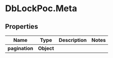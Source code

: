 # DbLockPoc.Meta

## Properties
Name | Type | Description | Notes
------------ | ------------- | ------------- | -------------
**pagination** | **Object** |  | 


